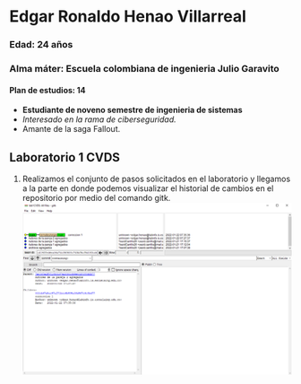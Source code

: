 # Edgar Ronaldo Henao Villarreal

### Edad: 24 años
### Alma máter: Escuela colombiana de ingenieria Julio Garavito
#### Plan de estudios: 14

 * **Estudiante de noveno semestre de ingenieria de sistemas**
 * *Interesado en la rama de ciberseguridad.*
 * Amante de la saga Fallout.

## Laboratorio 1 CVDS

1. Realizamos el conjunto de pasos solicitados en el laboratorio y llegamos a la parte en donde podemos visualizar el historial de cambios en el repositorio por medio del comando gitk.
![](Ronaldo/gitk.png)
